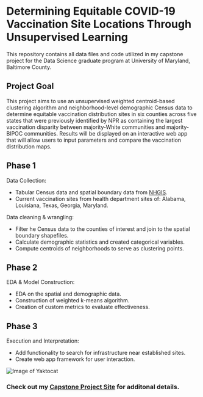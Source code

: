 # Determining Equitable COVID-19 Vaccination Site Locations Through Unsupervised Learning

This repository contains all data files and code utilized in my capstone project for the Data Science graduate program at University of Maryland, Baltimore County.

## Project Goal

This project aims to use an unsupervised weighted centroid-based clustering algorithm and neighborhood-level demographic Census data to determine equitable vaccination distribution sites in six counties across five states that were previously identified by NPR as containing the largest vaccination disparity between majority-White communities and majority-BIPOC communities. Results will be displayed on an interactive web app that will allow users to input parameters and compare the vaccination distribution maps.

## Phase 1
Data Collection: 
*   Tabular Census data and spatial boundary data from [NHGIS](https://www.nhgis.org/).
*   Current vaccination sites from health department sites of: Alabama, Louisiana, Texas, Georgia, Maryland.

Data cleaning & wrangling:
*   Filter he Census data to the counties of interest and join to the spatial boundary shapefiles.
*   Calculate demographic statistics and created categorical variables.
*   Compute centroids of neighborhoods to serve as clustering points. 

## Phase 2
EDA & Model Construction:
*   EDA on the spatial and demographic data.
*   Construction of weighted k-means algorithm.
*   Creation of custom metrics to evaluate effectiveness.

## Phase 3
Execution and Interpretation:
*   Add functionality to search for infrastructure near established sites.
*   Create web app framework for user interaction.

![Image of Yaktocat](https://github.com/travis8719/Determining-Equitable-COVID-19-Vaccination-Site-Locations-Through-Unsupervised-Learning/blob/main/Phase3/webapp.png)
### Check out my [Capstone Project Site](https://sites.google.com/umbc.edu/data606/spring-21-section-2/travis-twigg) for additonal details.
